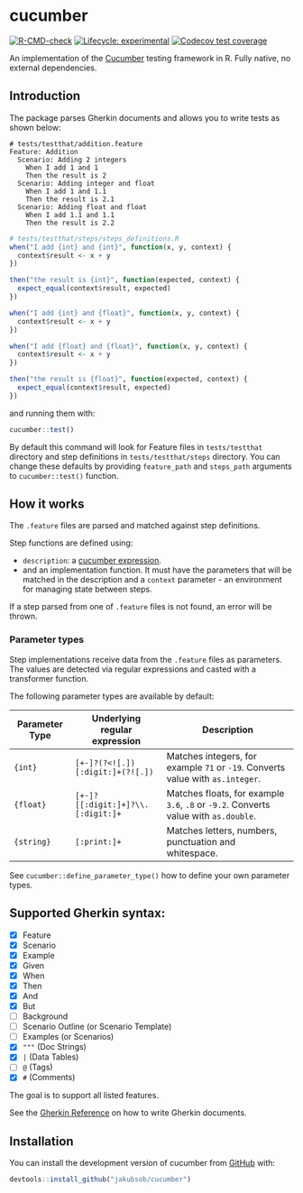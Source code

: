 
# cucumber

<!-- badges: start -->
[![R-CMD-check](https://github.com/jakubsob/cucumber/actions/workflows/R-CMD-check.yaml/badge.svg)](https://github.com/jakubsob/cucumber/actions/workflows/R-CMD-check.yaml)
[![Lifecycle: experimental](https://img.shields.io/badge/lifecycle-experimental-orange.svg)](https://lifecycle.r-lib.org/articles/stages.html#experimental)
[![Codecov test coverage](https://codecov.io/gh/jakubsob/cucumber/branch/main/graph/badge.svg)](https://app.codecov.io/gh/jakubsob/cucumber?branch=main)
<!-- badges: end -->

An implementation of the [Cucumber](https://cucumber.io/) testing framework in R. Fully native, no external dependencies.

## Introduction

The package parses Gherkin documents and allows you to write tests as shown below:

```gherkin
# tests/testthat/addition.feature
Feature: Addition
  Scenario: Adding 2 integers
    When I add 1 and 1
    Then the result is 2
  Scenario: Adding integer and float
    When I add 1 and 1.1
    Then the result is 2.1
  Scenario: Adding float and float
    When I add 1.1 and 1.1
    Then the result is 2.2
```

```r
# tests/testthat/steps/steps_definitions.R
when("I add {int} and {int}", function(x, y, context) {
  context$result <- x + y
})

then("the result is {int}", function(expected, context) {
  expect_equal(context$result, expected)
})

when("I add {int} and {float}", function(x, y, context) {
  context$result <- x + y
})

when("I add {float} and {float}", function(x, y, context) {
  context$result <- x + y
})

then("the result is {float}", function(expected, context) {
  expect_equal(context$result, expected)
})
```

and running them with:

```r
cucumber::test()
```

By default this command will look for Feature files in `tests/testthat` directory and step definitions in `tests/testthat/steps` directory. You can change these defaults by providing `feature_path` and `steps_path` arguments to `cucumber::test()` function.

## How it works

The `.feature` files are parsed and matched against step definitions.

Step functions are defined using:
- `description`: a [cucumber expression](https://github.com/cucumber/cucumber-expressions).
- and an implementation function. It must have the parameters that will be matched in the description and a `context` parameter - an environment for managing state between steps.

If a step parsed from one of `.feature` files is not found, an error will be thrown.

### Parameter types

Step implementations receive data from the `.feature` files as parameters. The values are detected via regular expressions and casted with a transformer function.

The following parameter types are available by default:

| Parameter Type |   Underlying regular expression   |                                     Description                                     |
| -------------- | --------------------------------- | ----------------------------------------------------------------------------------- |
| `{int}`        | `[+-]?(?<![.])[:digit:]+(?![.])`  | Matches integers, for example `71` or `-19`. Converts value with `as.integer`.      |
| `{float}`      | `[+-]?[[:digit:]+]?\\.[:digit:]+` | Matches floats, for example `3.6`, `.8` or `-9.2`. Converts value with `as.double`. |
| `{string}`     | `[:print:]+`                      | Matches letters, numbers, punctuation and whitespace.                               |

See `cucumber::define_parameter_type()` how to define your own parameter types.

## Supported Gherkin syntax:

- [x] Feature
- [x] Scenario
- [x] Example
- [x] Given
- [x] When
- [x] Then
- [x] And
- [x] But
- [ ] Background
- [ ] Scenario Outline (or Scenario Template)
- [ ] Examples (or Scenarios)
- [x] `"""` (Doc Strings)
- [x] `|` (Data Tables)
- [ ] `@` (Tags)
- [x] `#` (Comments)

The goal is to support all listed features.

See the [Gherkin Reference](https://cucumber.io/docs/gherkin/reference/) on how to write Gherkin documents.

## Installation

You can install the development version of cucumber from [GitHub](https://github.com/) with:

``` r
devtools::install_github("jakubsob/cucumber")
```
